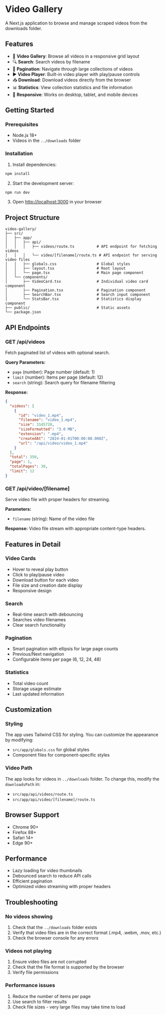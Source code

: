 # Video Gallery

A Next.js application to browse and manage scraped videos from the downloads folder.

## Features

- 🎥 **Video Gallery**: Browse all videos in a responsive grid layout
- 🔍 **Search**: Search videos by filename
- 📄 **Pagination**: Navigate through large collections of videos
- ▶️ **Video Player**: Built-in video player with play/pause controls
- 📥 **Download**: Download videos directly from the browser
- 📊 **Statistics**: View collection statistics and file information
- 📱 **Responsive**: Works on desktop, tablet, and mobile devices

## Getting Started

### Prerequisites

- Node.js 18+ 
- Videos in the `../downloads` folder

### Installation

1. Install dependencies:
```bash
npm install
```

2. Start the development server:
```bash
npm run dev
```

3. Open [http://localhost:3000](http://localhost:3000) in your browser

## Project Structure

```
video-gallery/
├── src/
│   ├── app/
│   │   ├── api/
│   │   │   ├── videos/route.ts          # API endpoint for fetching videos
│   │   │   └── video/[filename]/route.ts # API endpoint for serving video files
│   │   ├── globals.css                  # Global styles
│   │   ├── layout.tsx                   # Root layout
│   │   └── page.tsx                     # Main page component
│   └── components/
│       ├── VideoCard.tsx                # Individual video card component
│       ├── Pagination.tsx               # Pagination component
│       ├── SearchBar.tsx                # Search input component
│       └── StatsBar.tsx                 # Statistics display component
├── public/                              # Static assets
└── package.json
```

## API Endpoints

### GET /api/videos
Fetch paginated list of videos with optional search.

**Query Parameters:**
- `page` (number): Page number (default: 1)
- `limit` (number): Items per page (default: 12)
- `search` (string): Search query for filename filtering

**Response:**
```json
{
  "videos": [
    {
      "id": "video_1.mp4",
      "filename": "video_1.mp4",
      "size": 3145728,
      "sizeFormatted": "3.0 MB",
      "extension": ".mp4",
      "createdAt": "2024-01-01T00:00:00.000Z",
      "url": "/api/video/video_1.mp4"
    }
  ],
  "total": 350,
  "page": 1,
  "totalPages": 30,
  "limit": 12
}
```

### GET /api/video/[filename]
Serve video file with proper headers for streaming.

**Parameters:**
- `filename` (string): Name of the video file

**Response:** Video file stream with appropriate content-type headers.

## Features in Detail

### Video Cards
- Hover to reveal play button
- Click to play/pause video
- Download button for each video
- File size and creation date display
- Responsive design

### Search
- Real-time search with debouncing
- Searches video filenames
- Clear search functionality

### Pagination
- Smart pagination with ellipsis for large page counts
- Previous/Next navigation
- Configurable items per page (6, 12, 24, 48)

### Statistics
- Total video count
- Storage usage estimate
- Last updated information

## Customization

### Styling
The app uses Tailwind CSS for styling. You can customize the appearance by modifying:
- `src/app/globals.css` for global styles
- Component files for component-specific styles

### Video Path
The app looks for videos in `../downloads` folder. To change this, modify the `downloadsPath` in:
- `src/app/api/videos/route.ts`
- `src/app/api/video/[filename]/route.ts`

## Browser Support

- Chrome 90+
- Firefox 88+
- Safari 14+
- Edge 90+

## Performance

- Lazy loading for video thumbnails
- Debounced search to reduce API calls
- Efficient pagination
- Optimized video streaming with proper headers

## Troubleshooting

### No videos showing
1. Check that the `../downloads` folder exists
2. Verify that video files are in the correct format (.mp4, .webm, .mov, etc.)
3. Check the browser console for any errors

### Videos not playing
1. Ensure video files are not corrupted
2. Check that the file format is supported by the browser
3. Verify file permissions

### Performance issues
1. Reduce the number of items per page
2. Use search to filter results
3. Check file sizes - very large files may take time to load